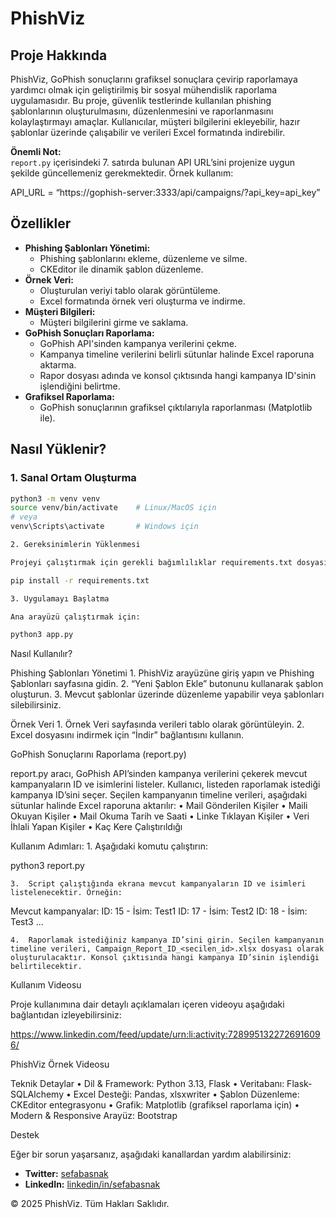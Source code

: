 

# PhishViz

## Proje Hakkında
PhishViz, GoPhish sonuçlarını grafiksel sonuçlara çevirip raporlamaya yardımcı olmak için geliştirilmiş bir sosyal mühendislik raporlama uygulamasıdır. Bu proje, güvenlik testlerinde kullanılan phishing şablonlarının oluşturulmasını, düzenlenmesini ve raporlanmasını kolaylaştırmayı amaçlar. Kullanıcılar, müşteri bilgilerini ekleyebilir, hazır şablonlar üzerinde çalışabilir ve verileri Excel formatında indirebilir.

**Önemli Not:**  
`report.py` içerisindeki 7. satırda bulunan API URL’sini projenize uygun şekilde güncellemeniz gerekmektedir. Örnek kullanım:

API_URL = “https://gophish-server:3333/api/campaigns/?api_key=api_key”

## Özellikler
- **Phishing Şablonları Yönetimi:**  
  - Phishing şablonlarını ekleme, düzenleme ve silme.
  - CKEditor ile dinamik şablon düzenleme.
- **Örnek Veri:**  
  - Oluşturulan veriyi tablo olarak görüntüleme.
  - Excel formatında örnek veri oluşturma ve indirme.
- **Müşteri Bilgileri:**  
  - Müşteri bilgilerini girme ve saklama.
- **GoPhish Sonuçları Raporlama:**  
  - GoPhish API'sinden kampanya verilerini çekme.
  - Kampanya timeline verilerini belirli sütunlar halinde Excel raporuna aktarma.
  - Rapor dosyası adında ve konsol çıktısında hangi kampanya ID'sinin işlendiğini belirtme.
- **Grafiksel Raporlama:**  
  - GoPhish sonuçlarının grafiksel çıktılarıyla raporlanması (Matplotlib ile).

## Nasıl Yüklenir?

### 1. Sanal Ortam Oluşturma

```bash
python3 -m venv venv
source venv/bin/activate    # Linux/MacOS için
# veya
venv\Scripts\activate       # Windows için

2. Gereksinimlerin Yüklenmesi

Projeyi çalıştırmak için gerekli bağımlılıklar requirements.txt dosyasında belirtilmiştir. Aşağıdaki komutu kullanarak tüm bağımlılıkları yükleyin:

pip install -r requirements.txt

3. Uygulamayı Başlatma

Ana arayüzü çalıştırmak için:

python3 app.py
```


Nasıl Kullanılır?

Phishing Şablonları Yönetimi
	1.	PhishViz arayüzüne giriş yapın ve Phishing Şablonları sayfasına gidin.
	2.	“Yeni Şablon Ekle” butonunu kullanarak şablon oluşturun.
	3.	Mevcut şablonlar üzerinde düzenleme yapabilir veya şablonları silebilirsiniz.

Örnek Veri
	1.	Örnek Veri sayfasında verileri tablo olarak görüntüleyin.
	2.	Excel dosyasını indirmek için “İndir” bağlantısını kullanın.

GoPhish Sonuçlarını Raporlama (report.py)

report.py aracı, GoPhish API’sinden kampanya verilerini çekerek mevcut kampanyaların ID ve isimlerini listeler. Kullanıcı, listeden raporlamak istediği kampanya ID’sini seçer. Seçilen kampanyanın timeline verileri, aşağıdaki sütunlar halinde Excel raporuna aktarılır:
	•	Mail Gönderilen Kişiler
	•	Maili Okuyan Kişiler
	•	Mail Okuma Tarih ve Saati
	•	Linke Tıklayan Kişiler
	•	Veri İhlali Yapan Kişiler
	•	Kaç Kere Çalıştırıldığı

Kullanım Adımları:
	1.	Aşağıdaki komutu çalıştırın:

python3 report.py


	3.	Script çalıştığında ekrana mevcut kampanyaların ID ve isimleri listelenecektir. Örneğin:

Mevcut kampanyalar:
ID: 15 - İsim: Test1
ID: 17 - İsim: Test2
ID: 18 - İsim: Test3
...


	4.	Raporlamak istediğiniz kampanya ID’sini girin. Seçilen kampanyanın timeline verileri, Campaign_Report_ID_<secilen_id>.xlsx dosyası olarak oluşturulacaktır. Konsol çıktısında hangi kampanya ID’sinin işlendiği belirtilecektir.

Kullanım Videosu

Proje kullanımına dair detaylı açıklamaları içeren videoyu aşağıdaki bağlantıdan izleyebilirsiniz:

https://www.linkedin.com/feed/update/urn:li:activity:7289951322726916096/

PhishViz Örnek Videosu

Teknik Detaylar
	•	Dil & Framework: Python 3.13, Flask
	•	Veritabanı: Flask-SQLAlchemy 
	•	Excel Desteği: Pandas, xlsxwriter 
	•	Şablon Düzenleme: CKEditor entegrasyonu
	•	Grafik: Matplotlib (grafiksel raporlama için)
	•	Modern & Responsive Arayüz: Bootstrap

Destek

Eğer bir sorun yaşarsanız, aşağıdaki kanallardan yardım alabilirsiniz:
- **Twitter:** [sefabasnak](https://twitter.com/sefabasnak)
- **LinkedIn:** [linkedin/in/sefabasnak](https://www.linkedin.com/in/sefabasnak)

© 2025 PhishViz. Tüm Hakları Saklıdır.
